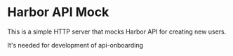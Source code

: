 # Harbor API Mock

This is a simple HTTP server that mocks Harbor API for creating new users.

It's needed for development of api-onboarding
